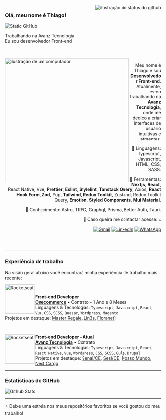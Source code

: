 <img align='right' src="https://github-readme-stats.vercel.app/api?username=thiagofreitas-002&show_icons=true&title_color=783c00&text_color=af552e&icon_color=783c00&bg_color=f8efd4&cache_seconds=2300" alt="ilustração do status do github">

### Olá, meu nome é Thiago!

<img src="https://img.shields.io/static/v1?label=Overview&message=Thiago&color=f8efd4&style=for-the-badge&logo=GitHub" alt="Static GitHub">

<p>Trabalhando na Avanz Tecnologia<br/> Eu sou desenvolvedor Front-end</p>

<br/>
<br/>

<img src="https://raw.githubusercontent.com/MicaelliMedeiros/micaellimedeiros/master/image/computer-illustration.png" alt="ilustração de um computador" min-width="400px" max-width="400px" width="400px" align="left">

<p align="right"> 
  Meu nome é Thiago e sou <strong>Desenvolvedor Front-end</strong>.<br/> 
  Atualmente, estou trabalhando na <strong>Avanz Tecnologia</strong>, onde me dedico a criar interfaces de usuário intuitivas e atraentes.
</p>

<p align="right">
  🦄 Linguagens: Typescript, Javascript, HTML, CSS, SASS.
</p>

<p align="right">
  💼 Ferramentas: <strong>Nextjs</strong>, <strong>React</strong>, React Native, Vue, <strong>Prettier</strong>, <strong>Eslint</strong>, <strong>Stylelint</strong>, <strong>Tanstack Query</strong>, Axios, <strong>React Hook Form</strong>, <strong>Zod</strong>, Yup, <strong>Tailwind</strong>, <strong>Redux Toolkit</strong>, Zustand, Redux Toolkit Query, <strong>Emotion</strong>, <strong>Styled Components</strong>, <strong>Mui Material</strong>.
</p>

<p align="right">
  💭 Conhecimento: Astro, TRPC, Graphql, Prisma, Better Auth, Tauri.
</p>

<p align="right">
  📩 Caso queira me contactar acesse: ⤵️
</p>

<p align="right">
  <a href="mailto:thiagofreitas2909@gmail.com" title="Gmail">
  <img src="https://img.shields.io/badge/-Gmail-FF0000?style=flat-square&labelColor=FF0000&logo=gmail&logoColor=white&link=LINK-DO-SEU-GMAIL" alt="Gmail"/></a>
  <a href="https://www.linkedin.com/in/thiago-f-122a26220/" title="LinkedIn">
  <img src="https://img.shields.io/badge/-Linkedin-0e76a8?style=flat-square&logo=Linkedin&logoColor=white&link=LINK-DO-SEU-LINKEDIN" alt="LinkedIn"/></a>
  <a href="https://wa.me/5585997564932" title="WhatsApp">
  <img src="https://img.shields.io/badge/-WhatsApp-25d366?style=flat-square&labelColor=25d366&logo=whatsapp&logoColor=white&link=API-DO-SEU-WHATSAPP" alt="WhatsApp"/></a>
</p>

<br/>
<br/>

---

### Experiência de trabalho

Na visão geral abaixo você encontrará minha experiência de trabalho mais recente:

[<img align="left" height="94px" width="94px" alt="Rocketseat" src="https://files.catbox.moe/8f7b74.svg"/>](https://www.avanz.com.br/)

<br/>

**Front-end Developer** \
[**Onecommerce**](https://onecommerce.es/) • Contrato - 1 Ano e 8 Meses \
Linguagens & Tecnologias: `Typescript`, `Javascript`, `React`, `Vue`, `CSS`, `SCSS`, `Quasar`, `Wordpress`, `Magento` \
Projetos em destaque: [Master Regale](https://www.master-regale.de/), [Lin3s](https://lin3s.com/), [Floranet]()]

<br/>

[<img align="left" height="94px" width="94px" alt="Rocketseat" src="https://www.avanz.com.br/themes/custom/default/logo.svg"/>](https://www.avanz.com.br/)

**Front-end Developer - Atual** \
[**Avanz Tecnologia**](https://www.avanz.com.br/) • Contrato \
Linguagens & Tecnologias: `Typescript`, `Javascript`, `React`, `React Native`, `Vue`, `Wordpress`, `CSS`, `SCSS`, `Gulp`, `Drupal`\
Projetos em destaque: [Senai/CE](https://senai-ce.org.br/), [Sesi/CE](https://www.sesi-ce.org.br/), [Nosso Mundo](https://web.nossomundoapp.com.br/), [Next Cargo](https://www.nextcargo.app/)

---

### Estatísticas do GitHub

<img src="https://github-readme-streak-stats.herokuapp.com/?user=thiagofreitas-002&theme=dark&hide_border=false" alt="Github Stats">

---

⭐️ Deixe uma estrela nos meus repositórios favoritos se você gostou do meu trabalho!
